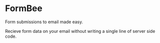 # FormBee

Form submissions to email made easy.

Recieve form data on your email without writing a single line of server side code.